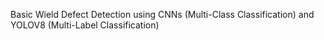 Basic Wield Defect Detection using CNNs (Multi-Class Classification) and YOLOV8 (Multi-Label Classification)
